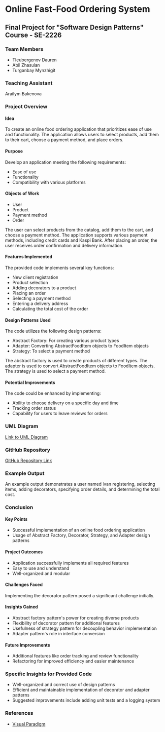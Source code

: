 # Online Fast-Food Ordering System

## Final Project for "Software Design Patterns" Course - SE-2226

### Team Members
- Tleubergenov Dauren
- Abil Zhasulan
- Turganbay Mynzhigit

### Teaching Assistant
Arailym Bakenova

### Project Overview

#### Idea
To create an online food ordering application that prioritizes ease of use and functionality. The application allows users to select products, add them to their cart, choose a payment method, and place orders.

#### Purpose
Develop an application meeting the following requirements:
- Ease of use
- Functionality
- Compatibility with various platforms

#### Objects of Work
- User
- Product
- Payment method
- Order

The user can select products from the catalog, add them to the cart, and choose a payment method. The application supports various payment methods, including credit cards and Kaspi Bank. After placing an order, the user receives order confirmation and delivery information.

#### Features Implemented
The provided code implements several key functions:
- New client registration
- Product selection
- Adding decorators to a product
- Placing an order
- Selecting a payment method
- Entering a delivery address
- Calculating the total cost of the order

#### Design Patterns Used
The code utilizes the following design patterns:
- Abstract Factory: For creating various product types
- Adapter: Converting AbstractFoodItem objects to FoodItem objects
- Strategy: To select a payment method

The abstract factory is used to create products of different types. The adapter is used to convert AbstractFoodItem objects to FoodItem objects. The strategy is used to select a payment method.

#### Potential Improvements
The code could be enhanced by implementing:
- Ability to choose delivery on a specific day and time
- Tracking order status
- Capability for users to leave reviews for orders

### UML Diagram
[Link to UML Diagram](link_to_your_image)

### GitHub Repository
[GitHub Repository Link](https://github.com/Zhas1k06/SDP-FINAL.git)

### Example Output
An example output demonstrates a user named Ivan registering, selecting items, adding decorators, specifying order details, and determining the total cost.

### Conclusion

#### Key Points
- Successful implementation of an online food ordering application
- Usage of Abstract Factory, Decorator, Strategy, and Adapter design patterns

#### Project Outcomes
- Application successfully implements all required features
- Easy to use and understand
- Well-organized and modular

#### Challenges Faced
Implementing the decorator pattern posed a significant challenge initially.

#### Insights Gained
- Abstract factory pattern's power for creating diverse products
- Flexibility of decorator pattern for additional features
- Usefulness of strategy pattern for decoupling behavior implementation
- Adapter pattern's role in interface conversion

#### Future Improvements
- Additional features like order tracking and review functionality
- Refactoring for improved efficiency and easier maintenance

### Specific Insights for Provided Code
- Well-organized and correct use of design patterns
- Efficient and maintainable implementation of decorator and adapter patterns
- Suggested improvements include adding unit tests and a logging system

### References
- [Visual Paradigm](https://www.visual-paradigm.com/support/)
